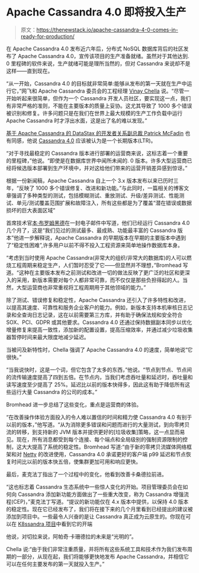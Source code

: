 # Apache Cassandra 4.0 即将投入生产

> 原文：<https://thenewstack.io/apache-cassandra-4-0-comes-in-ready-for-production/>

在 Apache Cassandra 4.0 发布近六年后，分布式 NoSQL 数据库背后的社区发布了 Apache Cassandra 4.0，宣传该项目的生产准备就绪。虽然对于其他达到. 0 里程碑的软件来说，生产就绪可能是理所当然的，但对 Cassandra 来说却不是这样——直到现在。

“从一开始，Cassandra 4.0 的目标就非常简单:能够从发布的第一天就在生产中运行它，”网飞和 Apache Cassandra 委员会的工程经理 [Vinay Chella](https://www.linkedin.com/in/vinaychella) 说。“尽管一开始听起来很简单，但作为一个 Cassandra 开发人员社区，要实现这一点，我们有非常严格的准则，不能在主要版本的质量上妥协。这尤其导致了 1000 多个错误被识别和修复。许多问题只是在我们在世界上最大规模的生产工作负载中运行 Apache Cassandra 时才浮出水面，这是出了名的难以发现。”

[基于 Apache Cassandra 的 DataStax 的开发者关系副总裁 Patrick McFadin](https://www.linkedin.com/in/patrick-mcfadin-53a8046) 也有同感，他说 [Cassandra 4.0](https://www.apache.org/dyn/closer.lua/cassandra/4.0.0/apache-cassandra-4.0.0-bin.tar.gz) 应该被认为是一个长期版本(LTR)。

“对于寻找最稳定的 Cassandra 版本进行部署的运营商来说，这标志着一个重要的里程碑，”他说。“即使是在数据库世界中闻所未闻的. 0 版本。许多大型运营商已经将候选版本部署到生产环境中，并对这给他们带来的运营开销差异感到惊讶。”

根据一份新闻稿，Apache Cassandra 自上一个 3.x 版本发布以来已历时三年，“反映了 1000 多个错误修复、改进和新功能。”与此同时，一篇相关的博客文章强调了多种类型的测试，包括模糊测试、重放测试、升级/差异测试、性能测试、单元/测试覆盖范围扩展和故障注入，所有这些都是为了覆盖“潜在错误或数据损坏的巨大表面区域”

首席技术官[本·布罗姆黑德](https://www.linkedin.com/in/benbromhead/)在一封电子邮件中写道，他们已经运行 Cassandra 4.0 几个月了，这是“我们见过的测试最多、最成熟、功能最丰富的 Cassandra 版本”他进一步解释说，Apache Cassandra 的早期版本在早期的主要版本中遇到了“稳定性困难”,许多用户以前不得不投入工程资源来简单地操作数据库本身。

“考虑到当时使用 Apache Cassandra(非常大的组织/非常大的数据库)的人可以燃烧工程周期来稳定生产，人们暂时忍受了它——但显然并不理想，”Bromhead 写道。“这种在主要版本发布之前测试和改进一切的做法反映了更广泛的社区和更深入的采用，新版本需要对每个人都非常可靠，而不仅仅是那些负担得起的人。当然，大型运营商也非常重视将工程周期用于其他领域的能力。”

除了测试、错误修复和稳定性，Apache Cassandra 还引入了许多特性和改进，以提高其速度、可靠性和服务企业客户的能力。例如，新版本支持本机审核日志记录和全查询日志记录，这在以前需要第三方库，并有助于确保法规和安全符合 SOX、PCI、GDPR 或其他要求。Cassandra 4.0 还通过保持数据副本同步以优化增量修复来提高一致性，添加新的配置设置，提高压缩效率，并通过减少垃圾收集器暂停时间来最大限度地减少延迟。

当被问及新特性时，Chella 强调了 Apache Cassandra 4.0 的速度，简单地说“它很快。”

“当我说快时，这是一个词，但它包含了太多的东西，”他说。“节点到节点、节点间的流传输速度提高了四到五倍。在节点内，当我们考虑吞吐量和延迟时，吞吐量和读写速度至少提高了 25%。延迟比以前的版本快得多，因此这有助于降低所有这些运行大量 Cassandra 的公司的成本。”

Bromhead 进一步总结了这些变化，重点是运营商的体验。

“在改善操作体验方面投入的令人难以置信的时间和精力使 Cassandra 4.0 有别于以前的版本，”他写道。“从为消除更多错误和问题而进行的大量测试，到向零拷贝流的转移，到支持新的 JVM 版本并提供更好的[垃圾收集]策略，这一点显而易见。现在，所有消息都受到每个连接、每个端点和全局级别的强制资源限制的控制，这大大提高了系统的稳定性。Bromhead 写道:“由于新的零拷贝流媒体网络框架和对 [Netty](https://netty.io/) 的改进使用，Cassandra 4.0 承诺更好的客户端 p99 延迟和节点恢复时间比以前的版本快五倍，使集群更加可用和响应更快。

最后，麦克法丁指出了一个过程中的变化，他看到改善卡桑德拉前进。

“这也标志着 Cassandra 生态系统中一些惊人变化的开始。项目管理委员会在如何向 Cassandra 添加新功能方面做出了一些重大改变，称为 Cassandra 增强流程(CEP)，”麦克法丁写道。“提议的新功能仅在 4.x 版本中提供，以保持 4.0 版本的稳定性。现在它已经发布了，我们将在接下来的几个月里看到已经提出的建议被添加到项目中。一些最令人兴奋的是让 Cassandra 真正成为云原生的。你现在可以在 [K8ssandra 项目](https://k8ssandra.io/)中看到它的开端

他说，对切拉来说，阿帕奇·卡珊德拉的未来是“光明的”。

Chella 说:“由于我们非常注重质量，并将所有这些系统工具和技术作为我们发布周期的一部分，从现在起，我们将能够更快地发布 Apache Cassandra，并相信它可以在任何主要发布的第一天就投入生产。”

<svg xmlns:xlink="http://www.w3.org/1999/xlink" viewBox="0 0 68 31" version="1.1"><title>Group</title> <desc>Created with Sketch.</desc></svg>